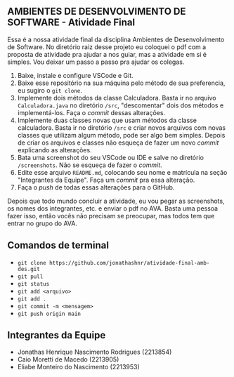 ## AMBIENTES DE DESENVOLVIMENTO DE SOFTWARE - Atividade Final

Essa é a nossa atividade final da disciplina Ambientes de Desenvolvimento de Software. No diretório raiz desse projeto eu coloquei o pdf com a proposta de atividade pra ajudar a nos guiar, mas a atividade em si é simples. Vou deixar um passo a passo pra ajudar os colegas.

1. Baixe, instale e configure VSCode e Git.
2. Baixe esse repositório na sua máquina pelo método de sua preferencia, eu sugiro o `git clone`.
3. Implemente dois métodos da classe Calculadora. Basta ir no arquivo `Calculadora.java` no diretório `/src`, "descomentar" dois dos métodos e implementá-los. Faça o _commit_ dessas alterações.
4. Implemente duas classes novas que usam métodos da classe calculadora. Basta ir no diretório `/src` e criar novos arquivos com novas classes que utilizam algum método, pode ser algo bem simples. Depois de criar os arquivos e classes não esqueça de fazer um novo _commit_ explicando as alterações.
5. Bata uma screenshot do seu VSCode ou IDE e salve no diretório `/screenshots`. Não se esqueça de fazer o _commit_.
6. Edite esse arquivo `README.md`, colocando seu nome e matrícula na seção "Integrantes da Equipe". Faça um _commit_ pra essa alteração.
7. Faça o _push_ de todas essas alterações para o GitHub.

Depois que todo mundo concluir a atividade, eu vou pegar as screenshots, os nomes dos integrantes, etc. e enviar o pdf no AVA. Basta uma pessoa fazer isso, então vocês não precisam se preocupar, mas todos tem que entrar no grupo do AVA.

## Comandos de terminal
- `git clone https://github.com/jonathashnr/atividade-final-amb-des.git`
- `git pull`
- `git status`
- `git add <arquivo>`
- `git add .`
- `git commit -m <mensagem>`
- `git push origin main`

## Integrantes da Equipe
- Jonathas Henrique Nascimento Rodrigues (2213854)
- Caio Moretti de Macedo (2213905)
- Eliabe Monteiro do Nascimento (2213953)